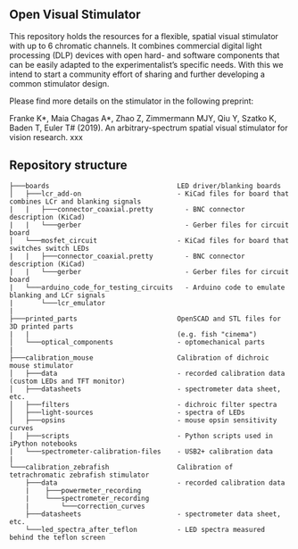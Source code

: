 ## Open Visual Stimulator

This repository holds the resources for a flexible, spatial visual stimulator with up to 6 chromatic channels. It combines commercial digital light processing (DLP) devices with open hard- and software components that can be easily adapted to the experimentalist’s specific needs. With this we intend to start a community effort of sharing and further developing a common stimulator design.

Please find more details on the stimulator in the following preprint:

Franke K*, Maia Chagas A*, Zhao Z, Zimmermann MJY, Qiu Y, Szatko K, Baden T, Euler T# (2019). An arbitrary-spectrum spatial visual stimulator for vision research. xxx

## Repository structure

```
├───boards                                LED driver/blanking boards
│   ├───lcr_add-on                        - KiCad files for board that combines LCr and blanking signals
|   |   ├───connector_coaxial.pretty        - BNC connector description (KiCad)
|   |   └───gerber                          - Gerber files for circuit board
│   └───mosfet_circuit                    - KiCad files for board that switches switch LEDs
|   |   ├───connector_coaxial.pretty        - BNC connector description (KiCad)
|   |   └───gerber                          - Gerber files for circuit board
|   └───arduino_code_for_testing_circuits   - Arduino code to emulate blanking and LCr signals
|       └───lcr_emulator
|
├───printed_parts                         OpenSCAD and STL files for 3D printed parts
|   |                                     (e.g. fish "cinema")
│   └───optical_components                - optomechanical parts
|
├───calibration_mouse                     Calibration of dichroic mouse stimulator
│   ├───data                              - recorded calibration data (custom LEDs and TFT monitor)
│   ├───datasheets                        - spectrometer data sheet, etc.
│   ├───filters                           - dichroic filter spectra
│   ├───light-sources                     - spectra of LEDs
│   ├───opsins                            - mouse opsin sensitivity curves
│   ├───scripts                           - Python scripts used in iPython notebooks
|   └───spectrometer-calibration-files    - USB2+ calibration data
|
└───calibration_zebrafish                 Calibration of tetrachromatic zebrafish stimulator
    ├───data                              - recorded calibration data
    |    ├───powermeter_recording
    |    └───spectrometer_recording
    |        └───correction_curves
    ├───datasheets                        - spectrometer data sheet, etc.
    └───led_spectra_after_teflon          - LED spectra measured behind the teflon screen
```
